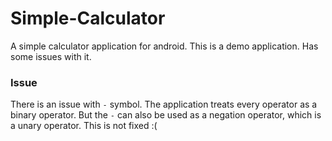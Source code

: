 # Simple-Calculator
A simple calculator application for android.
This is a demo application. Has some issues with it.

### Issue
There is an issue with `-` symbol. The application treats every operator as a binary operator.
But the `-` can also be used as a negation operator, which is a unary operator. This is not fixed :(
